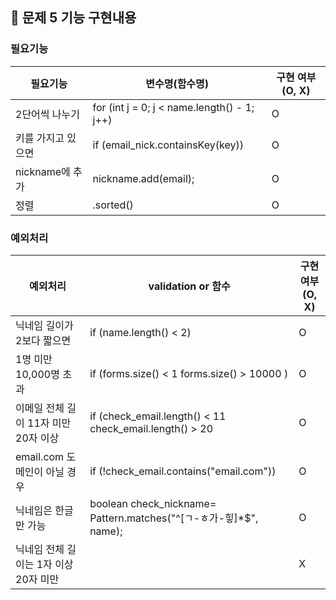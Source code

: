 ## 🚀 문제 5 기능 구현내용

### 필요기능


| 필요기능         | 변수명(함수명)                                    | 구현 여부(O, X) |
|--------------|---------------------------------------------|-------------|
| 2단어씩 나누기     | for (int j = 0; j < name.length() - 1; j++) | O           |
| 키를 가지고 있으면   | if (email_nick.containsKey(key)) | O           |
| nickname에 추가 |  nickname.add(email);| O           |
| 정렬           |  .sorted()| O           |

### 예외처리

| 예외처리                    | validation or 함수                          | 구현 여부(O, X) |
|-------------------------|-------------------------------------------|-------------|
| 닉네임 길이가 2보다 짧으면         | if (name.length() < 2)                    | O           |
| 1명 미만 10,000명 초과        | if (forms.size() < 1  forms.size() > 10000 ) | O           |
| 이메일 전체 길이 11자 미만 20자 이상 |  if (check_email.length() < 11  check_email.length() > 20           | O           |
| email.com 도메인이 아닐 경우    |     if (!check_email.contains("email.com"))          | O           |
| 닉네임은 한글만 가능             |       boolean check_nickname= Pattern.matches("^[ㄱ-ㅎ가-힣]*$", name);   | O           |
| 닉네임 전체 길이는 1자 이상 20자 미만                    |                                           | X           |